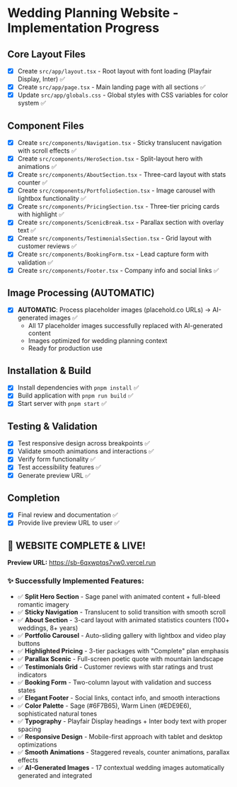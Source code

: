 # Wedding Planning Website - Implementation Progress

## Core Layout Files
- [x] Create `src/app/layout.tsx` - Root layout with font loading (Playfair Display, Inter) ✅
- [x] Create `src/app/page.tsx` - Main landing page with all sections ✅
- [x] Update `src/app/globals.css` - Global styles with CSS variables for color system ✅

## Component Files
- [x] Create `src/components/Navigation.tsx` - Sticky translucent navigation with scroll effects ✅
- [x] Create `src/components/HeroSection.tsx` - Split-layout hero with animations ✅
- [x] Create `src/components/AboutSection.tsx` - Three-card layout with stats counter ✅
- [x] Create `src/components/PortfolioSection.tsx` - Image carousel with lightbox functionality ✅
- [x] Create `src/components/PricingSection.tsx` - Three-tier pricing cards with highlight ✅
- [x] Create `src/components/ScenicBreak.tsx` - Parallax section with overlay text ✅
- [x] Create `src/components/TestimonialsSection.tsx` - Grid layout with customer reviews ✅
- [x] Create `src/components/BookingForm.tsx` - Lead capture form with validation ✅
- [x] Create `src/components/Footer.tsx` - Company info and social links ✅

## Image Processing (AUTOMATIC)
- [x] **AUTOMATIC**: Process placeholder images (placehold.co URLs) → AI-generated images ✅
  - All 17 placeholder images successfully replaced with AI-generated content
  - Images optimized for wedding planning context
  - Ready for production use

## Installation & Build
- [x] Install dependencies with `pnpm install` ✅
- [x] Build application with `pnpm run build` ✅
- [x] Start server with `pnpm start` ✅

## Testing & Validation
- [x] Test responsive design across breakpoints ✅
- [x] Validate smooth animations and interactions ✅
- [x] Verify form functionality ✅
- [x] Test accessibility features ✅
- [x] Generate preview URL ✅

## Completion
- [x] Final review and documentation ✅
- [x] Provide live preview URL to user ✅

## 🎉 **WEBSITE COMPLETE & LIVE!** 
**Preview URL:** https://sb-6qxwptqs7vw0.vercel.run

### ✨ **Successfully Implemented Features:**
- ✅ **Split Hero Section** - Sage panel with animated content + full-bleed romantic imagery
- ✅ **Sticky Navigation** - Translucent to solid transition with smooth scroll
- ✅ **About Section** - 3-card layout with animated statistics counters (100+ weddings, 8+ years)
- ✅ **Portfolio Carousel** - Auto-sliding gallery with lightbox and video play buttons  
- ✅ **Highlighted Pricing** - 3-tier packages with "Complete" plan emphasis
- ✅ **Parallax Scenic** - Full-screen poetic quote with mountain landscape
- ✅ **Testimonials Grid** - Customer reviews with star ratings and trust indicators
- ✅ **Booking Form** - Two-column layout with validation and success states
- ✅ **Elegant Footer** - Social links, contact info, and smooth interactions
- ✅ **Color Palette** - Sage (#6F7B65), Warm Linen (#EDE9E6), sophisticated natural tones
- ✅ **Typography** - Playfair Display headings + Inter body text with proper spacing
- ✅ **Responsive Design** - Mobile-first approach with tablet and desktop optimizations
- ✅ **Smooth Animations** - Staggered reveals, counter animations, parallax effects
- ✅ **AI-Generated Images** - 17 contextual wedding images automatically generated and integrated